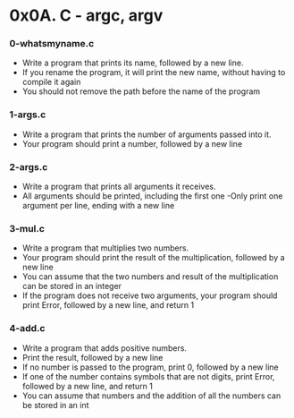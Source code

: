 # 0x0A. C - argc, argv

### 0-whatsmyname.c
- Write a program that prints its name, followed by a new line.
- If you rename the program, it will print the new name, without having to compile it again
- You should not remove the path before the name of the program

### 1-args.c
- Write a program that prints the number of arguments passed into it.
- Your program should print a number, followed by a new line

### 2-args.c
- Write a program that prints all arguments it receives.
- All arguments should be printed, including the first one
-Only print one argument per line, ending with a new line

### 3-mul.c
- Write a program that multiplies two numbers.
- Your program should print the result of the multiplication, followed by a new line
- You can assume that the two numbers and result of the multiplication can be stored in an integer
- If the program does not receive two arguments, your program should print Error, followed by a new line, and return 1

### 4-add.c
- Write a program that adds positive numbers.
- Print the result, followed by a new line
- If no number is passed to the program, print 0, followed by a new line
- If one of the number contains symbols that are not digits, print Error, followed by a new line, and return 1
- You can assume that numbers and the addition of all the numbers can be stored in an int

